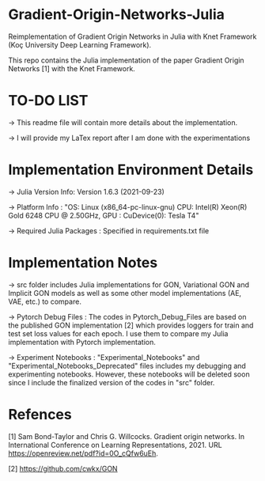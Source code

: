 # Gradient-Origin-Networks-Julia

Reimplementation of Gradient Origin Networks in Julia with Knet Framework (Koç University Deep Learning Framework).

This repo contains the Julia implementation of the paper Gradient Origin Networks [1] with the Knet Framework.

# TO-DO LIST

-> This readme file will contain more details about the implementation.

-> I will provide my LaTex report after I am done with the experimentations

# Implementation Environment Details

-> Julia Version Info: Version 1.6.3 (2021-09-23)

-> Platform Info :  "OS: Linux (x86_64-pc-linux-gnu) CPU: Intel(R) Xeon(R) Gold 6248 CPU @ 2.50GHz, GPU : CuDevice(0): Tesla T4"

-> Required Julia Packages : Specified in requirements.txt file

# Implementation Notes

-> src folder includes Julia implementations for GON, Variational GON and Implicit GON models as well as some other model implementations (AE, VAE, etc.) to compare.

-> Pytorch Debug Files : The codes in Pytorch_Debug_Files are based on the published GON implementation [2] which provides loggers for train and test set loss values for each epoch. I use them to compare my Julia implementation with Pytorch implementation.

-> Experiment Notebooks : "Experimental_Notebooks" and "Experimental_Notebooks_Deprecated" files includes my debugging and experimenting notebooks. However, these notebooks will be deleted soon since I include the finalized version of the codes in "src" folder.


# Refences

[1] Sam Bond-Taylor and Chris G. Willcocks. Gradient origin networks. In International Conference on Learning Representations, 2021. URL https://openreview.net/pdf?id=0O_cQfw6uEh.

[2] https://github.com/cwkx/GON
